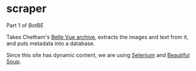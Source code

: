 # scraper
Part 1 of BotBE

Takes Chetham's [Belle Vue archive](http://185.121.204.150/ChethamLibrary/#/search?TitCollectionTitle=Belle%20Vue%20Gardens), extracts the images and text from it, and puts metadata into a database.

Since this site has dynamic content, we are using [Selenium](https://www.selenium.dev/documentation/en/webdriver/) and [Beautiful Soup](https://pypi.org/project/beautifulsoup4/).



